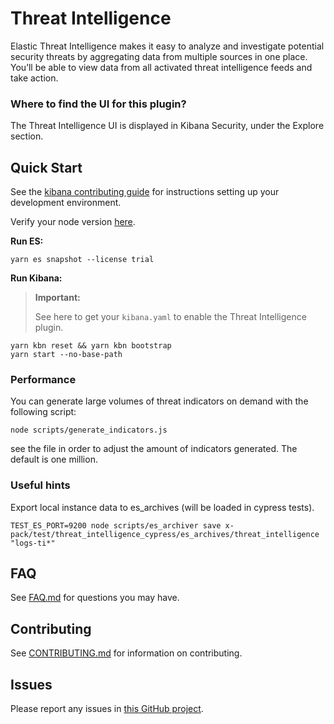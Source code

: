 # Threat Intelligence

Elastic Threat Intelligence makes it easy to analyze and investigate potential security threats by aggregating data from multiple sources in one place. You’ll be able to view data from all activated threat intelligence feeds and take action.

### Where to find the UI for this plugin?

The Threat Intelligence UI is displayed in Kibana Security, under the Explore section.

## Quick Start

See the [kibana contributing guide](https://github.com/elastic/kibana/blob/main/CONTRIBUTING.md) for instructions setting up your development environment.

Verify your node version [here](https://github.com/elastic/kibana/blob/main/.node-version).

**Run ES:**

`yarn es snapshot --license trial`

**Run Kibana:**

> **Important:**
>
> See here to get your `kibana.yaml` to enable the Threat Intelligence plugin.

```
yarn kbn reset && yarn kbn bootstrap
yarn start --no-base-path
```

### Performance

You can generate large volumes of threat indicators on demand with the following script:

```
node scripts/generate_indicators.js
```

see the file in order to adjust the amount of indicators generated. The default is one million.

### Useful hints

Export local instance data to es_archives (will be loaded in cypress tests).

```
TEST_ES_PORT=9200 node scripts/es_archiver save x-pack/test/threat_intelligence_cypress/es_archives/threat_intelligence "logs-ti*"
```

## FAQ

See [FAQ.md](https://github.com/elastic/kibana/blob/main/x-pack/plugins/threat_intelligence/FAQ.md) for questions you may have.

## Contributing

See [CONTRIBUTING.md](https://github.com/elastic/kibana/blob/main/x-pack/plugins/threat_intelligence/CONTRIBUTING.md) for information on contributing.

## Issues

Please report any issues in [this GitHub project](https://github.com/orgs/elastic/projects/758/).
